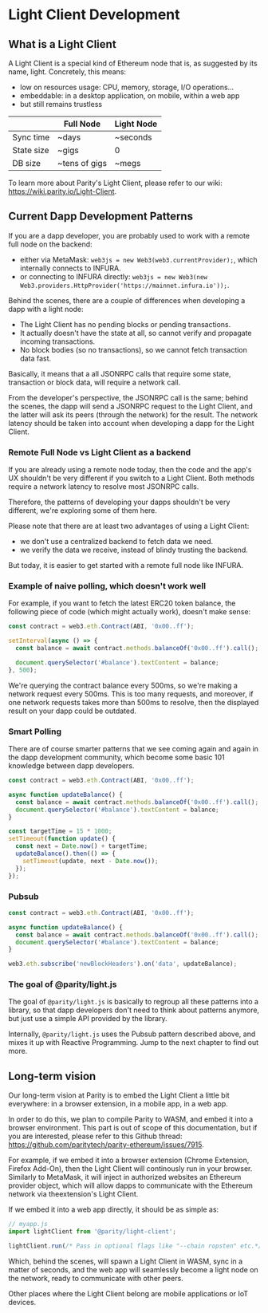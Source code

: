 # Light Client Development

## What is a Light Client

A Light Client is a special kind of Ethereum node that is, as suggested by its name, light. Concretely, this means:

- low on resources usage: CPU, memory, storage, I/O operations...
- embeddable: in a desktop application, on mobile, within a web app
- but still remains trustless

|            | Full Node     | Light Node |
| ---------- | ------------- | ---------- |
| Sync time  | ~days         | ~seconds   |
| State size | ~gigs         | 0          |
| DB size    | ~tens of gigs | ~megs      |

To learn more about Parity's Light Client, please refer to our wiki: https://wiki.parity.io/Light-Client.

## Current Dapp Development Patterns

If you are a dapp developer, you are probably used to work with a remote full node on the backend:

- either via MetaMask: `web3js = new Web3(web3.currentProvider);`, which internally connects to INFURA.
- or connecting to INFURA directly: `web3js = new Web3(new Web3.providers.HttpProvider('https://mainnet.infura.io'));`.

Behind the scenes, there are a couple of differences when developing a dapp with a light node:

- The Light Client has no pending blocks or pending transactions.
- It actually doesn't have the state at all, so cannot verify and propagate incoming transactions.
- No block bodies (so no transactions), so we cannot fetch transaction data fast.

Basically, it means that a all JSONRPC calls that require some state, transaction or block data, will require a network call.

From the developer's perspective, the JSONRPC call is the same; behind the scenes, the dapp will send a JSONRPC request to the Light Client, and the latter will ask its peers (through the network) for the result. The network latency should be taken into account when developing a dapp for the Light Client.

### Remote Full Node vs Light Client as a backend

If you are already using a remote node today, then the code and the app's UX shouldn't be very different if you switch to a Light Client. Both methods require a network latency to resolve most JSONRPC calls.

Therefore, the patterns of developing your dapps shouldn't be very different, we're exploring some of them here.

Please note that there are at least two advantages of using a Light Client:

- we don't use a centralized backend to fetch data we need.
- we verify the data we receive, instead of blindy trusting the backend.

But today, it is easier to get started with a remote full node like INFURA.

### Example of naive polling, which doesn't work well

For example, if you want to fetch the latest ERC20 token balance, the following piece of code (which might actually work), doesn't make sense:

```javascript
const contract = web3.eth.Contract(ABI, '0x00..ff');

setInterval(async () => {
  const balance = await contract.methods.balanceOf('0x00..ff').call();

  document.querySelector('#balance').textContent = balance;
}, 500);
```

We're querying the contract balance every 500ms, so we're making a network request every 500ms. This is too many requests, and moreover, if one network requests takes more than 500ms to resolve, then the displayed result on your dapp could be outdated.

### Smart Polling

There are of course smarter patterns that we see coming again and again in the dapp development community, which become some basic 101 knowledge between dapp developers.

```javascript
const contract = web3.eth.Contract(ABI, '0x00..ff');

async function updateBalance() {
  const balance = await contract.methods.balanceOf('0x00..ff').call();
  document.querySelector('#balance').textContent = balance;
}

const targetTime = 15 * 1000;
setTimeout(function update() {
  const next = Date.now() + targetTime;
  updateBalance().then(() => {
    setTimeout(update, next - Date.now());
  });
});
```

### Pubsub

```javascript
const contract = web3.eth.Contract(ABI, '0x00..ff');

async function updateBalance() {
  const balance = await contract.methods.balanceOf('0x00..ff').call();
  document.querySelector('#balance').textContent = balance;
}

web3.eth.subscribe('newBlockHeaders').on('data', updateBalance);
```

### The goal of @parity/light.js

The goal of `@parity/light.js` is basically to regroup all these patterns into a library, so that dapp developers don't need to think about patterns anymore, but just use a simple API provided by the library.

Internally, `@parity/light.js` uses the Pubsub pattern described above, and mixes it up with Reactive Programming. Jump to the next chapter to find out more.

## Long-term vision

Our long-term vision at Parity is to embed the Light Client a little bit everywhere: in a browser extension, in a mobile app, in a web app.

In order to do this, we plan to compile Parity to WASM, and embed it into a browser environment. This part is out of scope of this documentation, but if you are interested, please refer to this Github thread: https://github.com/paritytech/parity-ethereum/issues/7915.

For example, if we embed it into a browser extension (Chrome Extension, Firefox Add-On), then the Light Client will continously run in your browser. Similarly to MetaMask, it will inject in authorized websites an Ethereum provider object, which will allow dapps to communicate with the Ethereum network via theextension's Light Client.

If we embed it into a web app directly, it should be as simple as:

```javascript
// myapp.js
import lightClient from '@parity/light-client';

lightClient.run(/* Pass in optional flags like "--chain ropsten" etc.*/);
```

Which, behind the scenes, will spawn a Light Client in WASM, sync in a matter of seconds, and the web app will seamlessly become a light node on the network, ready to communicate with other peers.

Other places where the Light Client belong are mobile applications or IoT devices.

